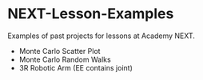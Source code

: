 # NEXT-Lesson-Examples
Examples of past projects for lessons at Academy NEXT.
* Monte Carlo Scatter Plot
* Monte Carlo Random Walks
* 3R Robotic Arm (EE contains joint)
